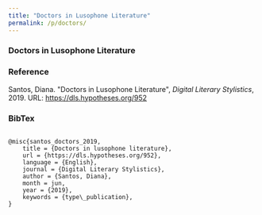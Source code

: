 ```yaml
---
title: "Doctors in Lusophone Literature"
permalink: /p/doctors/
---
```


<meta name="citation_title" content="Doctors in Lusophone Literature">
<meta name="citation_author" content="Jelena Jaćimović">
<meta name="citation_blog_title" content="Digital Literary Stylistics">
<meta name="citation_publication_date" content="2019">

### Doctors in Lusophone Literature

### Reference

Santos, Diana. "Doctors in Lusophone Literature", _Digital Literary Stylistics_, 2019. URL: https://dls.hypotheses.org/952

### BibTex

```

@misc{santos_doctors_2019,
	title = {Doctors in lusophone literature},
	url = {https://dls.hypotheses.org/952},
	language = {English},
	journal = {Digital Literary Stylistics},
	author = {Santos, Diana},
	month = jun,
	year = {2019},
	keywords = {type\_publication},
}

```

<span class='Z3988' title='url_ver=Z39.88-2004&amp;ctx_ver=Z39.88-2004&amp;rfr_id=info%3Asid%2Fzotero.org%3A2&amp;rft_val_fmt=info%3Aofi%2Ffmt%3Akev%3Amtx%3Adc&amp;rft.type=blogPost&amp;rft.title=Doctors%20in%20lusophone%20literature&amp;rft.source=Digital%20Literary%20Stylistics&amp;rft.identifier=https%3A%2F%2Fdls.hypotheses.org%2F952&amp;rft.aufirst=Diana&amp;rft.aulast=Santos&amp;rft.au=Diana%20Santos&amp;rft.date=2019-06&amp;rft.language=English'></span>
